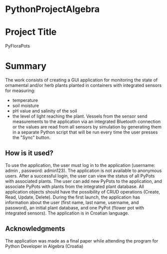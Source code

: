 # PythonProjectAlgebra

# Project Title

PyFloraPots

# Summary

The work consists of creating a GUI application for monitoring the state of ornamental and/or herb plants planted in containers with integrated sensors for measuring:
- temperature
- soil moisture
- pH value and salinity of the soil
- the level of light reaching the plant.
Vessels from the sensor send measurements to the application via an integrated Bluetooth connection or the values ​​are read from all sensors by simulation by generating them in a separate Python script that will be run every time the user presses the "Sync" button.

## How is it used?

To use the application, the user must log in to the application (username: admin , password: admin123). The application is not available to anonymous users. After a successful login, the user can view the status of all PyPots with associated plants.
The user can add new PyPots to the application, and associate PyPots with plants from the integrated plant database. All application objects should have the possibility of CRUD operations (Create, Read, Update, Delete).
During the first launch, the application has information about the user (first name, last name, username, and password), an initial plant database, and one PyPot (flower pot with integrated sensors).
The application is in Croatian language.

## Acknowledgments

The application was made as a final paper while attending the program for Python Developer in Algebra (Croatia)

